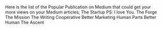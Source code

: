Here is the list of the Popular Publication on Medium that could get your more views on your Medium articles;
The Startup
PS: I love You.
The Forge
The Mission
The Writing Cooperative
Better Marketing
Human Parts
Better Human
The Ascent
